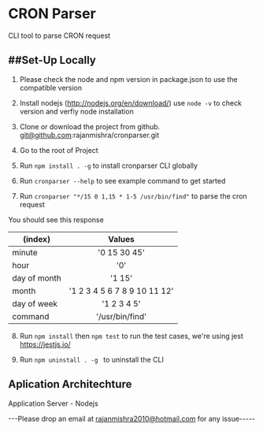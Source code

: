 CRON Parser
============================================

CLI tool to parse CRON request



##Set-Up Locally
----------------------

1. Please check the node and npm version in package.json to use the compatible version

2. Install nodejs (http://nodejs.org/en/download/) use ``` node -v ``` to check version and verfiy node installation

3. Clone or download the project from github. git@github.com:rajanmishra/cronparser.git

4. Go to the root of Project 

5. Run ``` npm install . -g ``` to install cronparser CLI globally

6. Run ``` cronparser --help ``` to see example command to get started

7. Run ``` cronparser "*/15 0 1,15 * 1-5 /usr/bin/find" ``` to parse the cron request

You should see this response


| (index)      | Values                     | 
| -------------|:--------------------------:|
| minute       |       '0 15 30 45'         |
| hour         |           '0'              |
| day of month |          '1 15'            | 
| month        |'1 2 3 4 5 6 7 8 9 10 11 12'| 
| day of week  |        '1 2 3 4 5'         | 
| command      |      '/usr/bin/find'       | 



8. Run ``` npm install ``` then ``` npm test ``` to run the test cases, we're using jest https://jestjs.io/

9. Run ``` npm uninstall . -g  ``` to uninstall the CLI


## Aplication Architechture

Application Server - Nodejs


---Please drop an email at rajanmishra2010@hotmail.com for any issue-----
